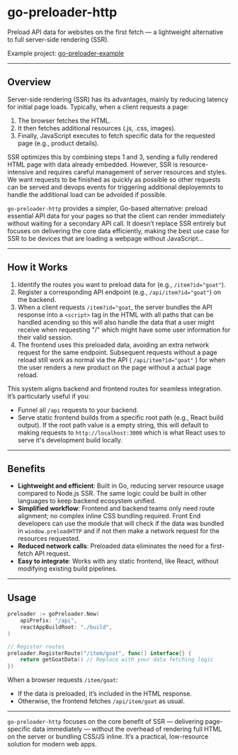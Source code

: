 # go-preloader-http

Preload API data for websites on the first fetch — a lightweight alternative to full server-side rendering (SSR).

Example project: [go-preloader-example](https://github.com/picklejw/go-preloader-example)

---

## Overview

Server-side rendering (SSR) has its advantages, mainly by reducing latency for initial page loads. Typically, when a client requests a page:

1. The browser fetches the HTML.
2. It then fetches additional resources (.js, .css, images).
3. Finally, JavaScript executes to fetch specific data for the requested page (e.g., product details).

SSR optimizes this by combining steps 1 and 3, sending a fully rendered HTML page with data already embedded. However, SSR is resource-intensive and requires careful management of server resources and styles. We want requests to be finished as quickly as possible so other requests can be served and devops events for triggering additional deployemnts to handle the additional load can be advoided if possible.

`go-preloader-http` provides a simpler, Go-based alternative: preload essential API data for your pages so that the client can render immediately without waiting for a secondary API call. It doesn’t replace SSR entirely but focuses on delivering the core data efficiently, making the best use case for SSR to be devices that are loading a webpage without JavaScript...

---

## How it Works

1. Identify the routes you want to preload data for (e.g., `/item?id="goat"`).
2. Register a corresponding API endpoint (e.g., `/api/item?id="goat"`) on the backend.
3. When a client requests `/item?id="goat`, the server bundles the API response into a `<script>` tag in the HTML with all paths that can be handled acending so this will also handle the data that a user might receive when requesting "/" which might have some user information for their valid session.
4. The frontend uses this preloaded data, avoiding an extra network request for the same endpoint. Subsequent requests without a page reload still work as normal via the API ( `/api/item?id="goat"` ) for when the user renders a new product on the page without a actual page reload.

This system aligns backend and frontend routes for seamless integration. It’s particularly useful if you:

* Funnel all `/api` requests to your backend.
* Serve static frontend builds from a specific root path (e.g., React build output). If the root path value is a empty string, this will default to making requests to `http://localhost:3000` which is what React uses to serve it's development build locally.

---

## Benefits

* **Lightweight and efficient**: Built in Go, reducing server resource usage compared to Node.js SSR. The same logic could be built in other languages to keep backend ecosystem unified.
* **Simplified workflow**: Frontend and backend teams only need route alignment; no complex inline CSS bundling required. Front End developers can use the module that will check if the data was bundled in `window.preloadHTTP` and if not then make a network request for the resources requested.
* **Reduced network calls**: Preloaded data eliminates the need for a first-fetch API request.
* **Easy to integrate**: Works with any static frontend, like React, without modifying existing build pipelines.

---

## Usage

```go
preloader := goPreloader.New(
    apiPrefix: "/api",
    reactAppBuildRoot: "./build",
)

// Register routes
preloader.RegisterRoute("/item/goat", func() interface{} {
    return getGoatData() // Replace with your data fetching logic
})
```

When a browser requests `/item/goat`:

* If the data is preloaded, it’s included in the HTML response.
* Otherwise, the frontend fetches `/api/item/goat` as usual.

---

`go-preloader-http` focuses on the core benefit of SSR — delivering page-specific data immediately — without the overhead of rendering full HTML on the server or bundling CSS/JS inline. It’s a practical, low-resource solution for modern web apps.
